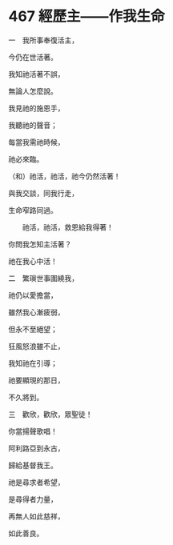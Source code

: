 # 467 經歷主——作我生命

一　我所事奉復活主，

今仍在世活著。

我知祂活著不誤，

無論人怎麼說。

我見祂的施恩手，

我聽祂的聲音；

每當我需祂時候，

祂必來臨。

（和）祂活，祂活，祂今仍然活著！

與我交談，同我行走，

生命窄路同過。

　　祂活，祂活，救恩給我得著！

你問我怎知主活著？

祂在我心中活！

二　繁瑣世事圍繞我，

祂仍以愛擔當，

雖然我心漸疲弱，

但永不至絕望；

狂風怒浪雖不止，

我知祂在引導；

祂要顯現的那日，

不久將到。

三　歡欣，歡欣，眾聖徒！

你當揚聲歌唱！

阿利路亞到永古，

歸給基督我王。

祂是尋求者希望，

是尋得者力量，

再無人如此慈祥，

如此善良。


